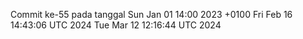 Commit ke-55 pada tanggal Sun Jan 01 14:00 2023 +0100
Fri Feb 16 14:43:06 UTC 2024
Tue Mar 12 12:16:44 UTC 2024

